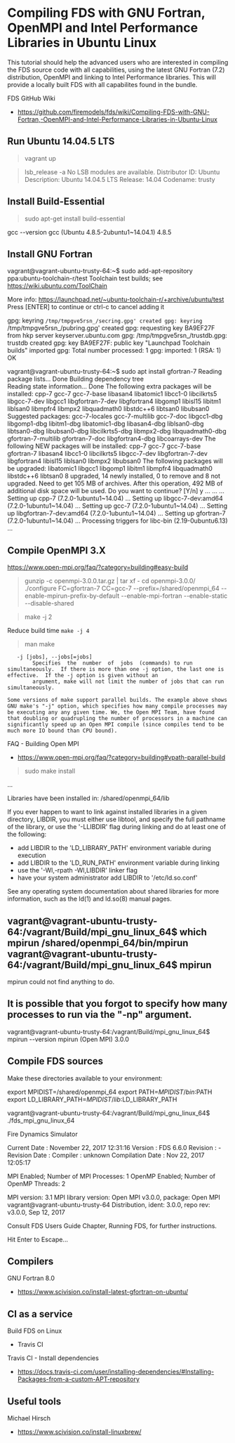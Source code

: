 # Compiling FDS with GNU Fortran, OpenMPI and Intel Performance Libraries in Ubuntu Linux

This tutorial should help the advanced users who are interested in compiling the FDS source code with all capabilities, using the latest GNU Fortran (7.2) distribution, OpenMPI and linking to Intel Performance libraries. This will provide a locally built FDS with all capabilites found in the bundle.

FDS GitHub Wiki
- https://github.com/firemodels/fds/wiki/Compiling-FDS-with-GNU-Fortran,-OpenMPI-and-Intel-Performance-Libraries-in-Ubuntu-Linux

## Run Ubuntu 14.04.5 LTS

> vagrant up

> lsb_release -a
No LSB modules are available.
Distributor ID:	Ubuntu
Description:	Ubuntu 14.04.5 LTS
Release:	14.04
Codename:	trusty


## Install Build-Essential

> sudo apt-get install build-essential

gcc --version
gcc (Ubuntu 4.8.5-2ubuntu1~14.04.1) 4.8.5




## Install GNU Fortran

vagrant@vagrant-ubuntu-trusty-64:~$ sudo add-apt-repository ppa:ubuntu-toolchain-r/test
 Toolchain test builds; see https://wiki.ubuntu.com/ToolChain

 More info: https://launchpad.net/~ubuntu-toolchain-r/+archive/ubuntu/test
Press [ENTER] to continue or ctrl-c to cancel adding it

gpg: keyring `/tmp/tmpgve5rsn_/secring.gpg' created
gpg: keyring `/tmp/tmpgve5rsn_/pubring.gpg' created
gpg: requesting key BA9EF27F from hkp server keyserver.ubuntu.com
gpg: /tmp/tmpgve5rsn_/trustdb.gpg: trustdb created
gpg: key BA9EF27F: public key "Launchpad Toolchain builds" imported
gpg: Total number processed: 1
gpg:               imported: 1  (RSA: 1)
OK


vagrant@vagrant-ubuntu-trusty-64:~$ sudo apt install gfortran-7
Reading package lists... Done
Building dependency tree       
Reading state information... Done
The following extra packages will be installed:
  cpp-7 gcc-7 gcc-7-base libasan4 libatomic1 libcc1-0 libcilkrts5 libgcc-7-dev
  libgcc1 libgfortran-7-dev libgfortran4 libgomp1 libisl15 libitm1 liblsan0
  libmpfr4 libmpx2 libquadmath0 libstdc++6 libtsan0 libubsan0
Suggested packages:
  gcc-7-locales gcc-7-multilib gcc-7-doc libgcc1-dbg libgomp1-dbg libitm1-dbg
  libatomic1-dbg libasan4-dbg liblsan0-dbg libtsan0-dbg libubsan0-dbg
  libcilkrts5-dbg libmpx2-dbg libquadmath0-dbg gfortran-7-multilib
  gfortran-7-doc libgfortran4-dbg libcoarrays-dev
The following NEW packages will be installed:
  cpp-7 gcc-7 gcc-7-base gfortran-7 libasan4 libcc1-0 libcilkrts5 libgcc-7-dev
  libgfortran-7-dev libgfortran4 libisl15 liblsan0 libmpx2 libubsan0
The following packages will be upgraded:
  libatomic1 libgcc1 libgomp1 libitm1 libmpfr4 libquadmath0 libstdc++6
  libtsan0
8 upgraded, 14 newly installed, 0 to remove and 8 not upgraded.
Need to get 105 MB of archives.
After this operation, 492 MB of additional disk space will be used.
Do you want to continue? [Y/n] y
...
...
...
Setting up cpp-7 (7.2.0-1ubuntu1~14.04) ...
Setting up libgcc-7-dev:amd64 (7.2.0-1ubuntu1~14.04) ...
Setting up gcc-7 (7.2.0-1ubuntu1~14.04) ...
Setting up libgfortran-7-dev:amd64 (7.2.0-1ubuntu1~14.04) ...
Setting up gfortran-7 (7.2.0-1ubuntu1~14.04) ...
Processing triggers for libc-bin (2.19-0ubuntu6.13) ...



## Compile OpenMPI 3.X

https://www.open-mpi.org/faq/?category=building#easy-build

> gunzip -c openmpi-3.0.0.tar.gz | tar xf -
> cd openmpi-3.0.0/
> ./configure FC=gfortran-7 CC=gcc-7 --prefix=/shared/openmpi_64 --enable-mpirun-prefix-by-default --enable-mpi-fortran --enable-static --disable-shared


> make -j 2

Reduce build time `make -j 4` 
> man make

       -j [jobs], --jobs[=jobs]
            Specifies  the  number  of  jobs  (commands) to run simultaneously.  If there is more than one -j option, the last one is effective.  If the -j option is given without an
            argument, make will not limit the number of jobs that can run simultaneously.

	Some versions of make support parallel builds. The example above shows GNU make's "-j" option, which specifies how many compile processes may be executing any any given time. We, the Open MPI Team, have found that doubling or quadrupling the number of processors in a machine can significantly speed up an Open MPI compile (since compiles tend to be much more IO bound than CPU bound).

FAQ - Building Open MPI
- https://www.open-mpi.org/faq/?category=building#vpath-parallel-build

> sudo make install

...

Libraries have been installed in:
   /shared/openmpi_64/lib

If you ever happen to want to link against installed libraries
in a given directory, LIBDIR, you must either use libtool, and
specify the full pathname of the library, or use the '-LLIBDIR'
flag during linking and do at least one of the following:
   - add LIBDIR to the 'LD_LIBRARY_PATH' environment variable
     during execution
   - add LIBDIR to the 'LD_RUN_PATH' environment variable
     during linking
   - use the '-Wl,-rpath -Wl,LIBDIR' linker flag
   - have your system administrator add LIBDIR to '/etc/ld.so.conf'

See any operating system documentation about shared libraries for
more information, such as the ld(1) and ld.so(8) manual pages.

vagrant@vagrant-ubuntu-trusty-64:/vagrant/Build/mpi_gnu_linux_64$ which mpirun
/shared/openmpi_64/bin/mpirun
vagrant@vagrant-ubuntu-trusty-64:/vagrant/Build/mpi_gnu_linux_64$ mpirun
--------------------------------------------------------------------------
mpirun could not find anything to do.

It is possible that you forgot to specify how many processes to run
via the "-np" argument.
--------------------------------------------------------------------------
vagrant@vagrant-ubuntu-trusty-64:/vagrant/Build/mpi_gnu_linux_64$ mpirun --version
mpirun (Open MPI) 3.0.0


## Compile FDS sources

Make these directories available to your environment:

export MPIDIST=/shared/openmpi_64
export PATH=$MPIDIST/bin:$PATH
export LD_LIBRARY_PATH=$MPIDIST/lib:$LD_LIBRARY_PATH




vagrant@vagrant-ubuntu-trusty-64:/vagrant/Build/mpi_gnu_linux_64$ ./fds_mpi_gnu_linux_64 

 Fire Dynamics Simulator

 Current Date     : November 22, 2017  12:31:16
 Version          : FDS 6.6.0
 Revision         : -
 Revision Date    : 
 Compiler         : unknown
 Compilation Date : Nov 22, 2017  12:05:17

 MPI Enabled;    Number of MPI Processes:       1
 OpenMP Enabled; Number of OpenMP Threads:      2

 MPI version: 3.1
 MPI library version: Open MPI v3.0.0, package: Open MPI vagrant@vagrant-ubuntu-trusty-64 Distribution, ident: 3.0.0, repo rev: v3.0.0, Sep 12, 2017

 Consult FDS Users Guide Chapter, Running FDS, for further instructions.

 Hit Enter to Escape...




## Compilers

GNU Fortran 8.0
- https://www.scivision.co/install-latest-gfortran-on-ubuntu/


## CI as a service

Build FDS on Linux
- Travis CI

Travis CI - Install dependencies
 - https://docs.travis-ci.com/user/installing-dependencies/#Installing-Packages-from-a-custom-APT-repository



## Useful tools 

Michael Hirsch
- https://www.scivision.co/install-linuxbrew/